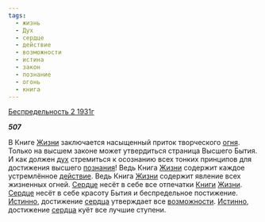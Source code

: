 ```yaml
---
tags:
  - жизнь
  - Дух
  - сердце
  - действие
  - возможности
  - истина
  - закон
  - познание
  - огонь
  - книга
---
```

[Беспредельность 2 1931г](https://127.0.0.1:4002/agni/1931)

___507___

В Книге [Жизни](../../../tags/#жизнь) заключается насыщенный приток творческого [огня](../../../tags/#огонь). Только на высшем законе может утвердиться страница Высшего Бытия. И как должен [дух](../../../tags/#Дух) стремиться к осознанию всех тонких принципов для достижения высшего [познания](../../../tags/#познание)! Ведь Книга [Жизни](../../../tags/#жизнь) содержит каждое устремлённое [действие](../../../tags/#действие). Ведь Книга [Жизни](../../../tags/#жизнь) содержит явление всех жизненных огней. [Сердце](../../../tags/#сердце) несёт в себе все отпечатки [Книги](../../../tags/#книга) [Жизни](../../../tags/#жизнь). [Сердце](../../../tags/#сердце) несёт в себе красоту Бытия и беспредельное постижение. [Истинно](../../../tags/#истина), достижение [сердца](../../../tags/#сердце) утверждает все [возможности](../../../tags/#возможности). [Истинно](../../../tags/#истина), достижение [сердца](../../../tags/#сердце) куёт все лучшие ступени.   


